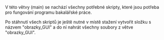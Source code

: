 V této větvy (main) se nachází všechny potřebné skripty, které jsou potřeba pro fungování programu bakalářské práce.

Po stáhnutí všech skriptů je ještě nutné v místě stažení vytvořit složku s názvem "obrazky_GUI" a do ní nahrát všechny soubory z větve "obrazky_GUI".
